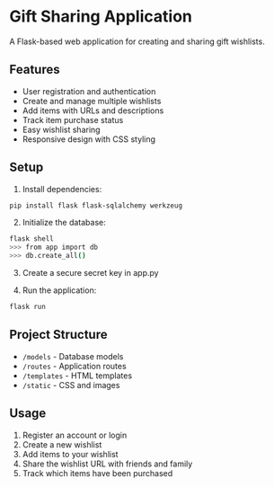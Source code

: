 # Gift Sharing Application

A Flask-based web application for creating and sharing gift wishlists.

## Features

- User registration and authentication
- Create and manage multiple wishlists
- Add items with URLs and descriptions
- Track item purchase status
- Easy wishlist sharing
- Responsive design with CSS styling

## Setup

1. Install dependencies:
```bash
pip install flask flask-sqlalchemy werkzeug
```

2. Initialize the database:
```bash
flask shell
>>> from app import db
>>> db.create_all()
```

3. Create a secure secret key in app.py

4. Run the application:
```bash
flask run
```

## Project Structure

- `/models` - Database models
- `/routes` - Application routes
- `/templates` - HTML templates
- `/static` - CSS and images

## Usage

1. Register an account or login
2. Create a new wishlist
3. Add items to your wishlist
4. Share the wishlist URL with friends and family
5. Track which items have been purchased